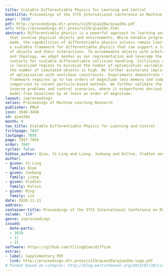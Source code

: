 ```yaml
---
title: Scalable Differentiable Physics for Learning and Control
booktitle: Proceedings of the 37th International Conference on Machine Learning
year: '2020'
pdf: http://proceedings.mlr.press/v119/qiao20a/qiao20a.pdf
url: http://proceedings.mlr.press/v119/qiao20a.html
abstract: Differentiable physics is a powerful approach to learning and control problems
  that involve physical objects and environments. While notable progress has been
  made, the capabilities of differentiable physics solvers remain limited. We develop
  a scalable framework for differentiable physics that can support a large number
  of objects and their interactions. To accommodate objects with arbitrary geometry
  and topology, we adopt meshes as our representation and leverage the sparsity of
  contacts for scalable differentiable collision handling. Collisions are resolved
  in localized regions to minimize the number of optimization variables even when
  the number of simulated objects is high. We further accelerate implicit differentiation
  of optimization with nonlinear constraints. Experiments demonstrate that the presented
  framework requires up to two orders of magnitude less memory and computation in
  comparison to recent particle-based methods. We further validate the approach on
  inverse problems and control scenarios, where it outperforms derivative-free and
  model-free baselines by at least an order of magnitude.
layout: inproceedings
series: Proceedings of Machine Learning Research
publisher: PMLR
issn: 2640-3498
id: qiao20a
month: 0
tex_title: Scalable Differentiable Physics for Learning and Control
firstpage: 7847
lastpage: 7856
page: 7847-7856
order: 7847
cycles: false
bibtex_author: Qiao, Yi-Ling and Liang, Junbang and Koltun, Vladlen and Lin, Ming
author:
- given: Yi-Ling
  family: Qiao
- given: Junbang
  family: Liang
- given: Vladlen
  family: Koltun
- given: Ming
  family: Lin
date: 2020-11-21
address: 
container-title: Proceedings of the 37th International Conference on Machine Learning
volume: '119'
genre: inproceedings
issued:
  date-parts:
  - 2020
  - 11
  - 21
software: https://github.com/YilingQiao/diffsim
extras:
- label: Supplementary PDF
  link: http://proceedings.mlr.press/v119/qiao20a/qiao20a-supp.pdf
# Format based on citeproc: http://blog.martinfenner.org/2013/07/30/citeproc-yaml-for-bibliographies/
---
```

